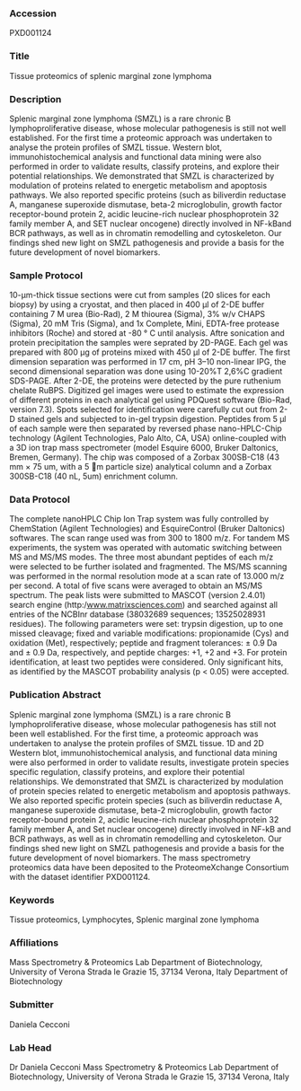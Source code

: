 ### Accession
PXD001124

### Title
Tissue proteomics of splenic marginal zone lymphoma

### Description
Splenic marginal zone lymphoma (SMZL) is a rare chronic B lymphoproliferative disease, whose molecular pathogenesis is still not well established. For the first time a proteomic approach was undertaken to analyse the protein profiles of SMZL tissue. Western blot, immunohistochemical analysis and functional data mining were also performed in order to validate results, classify proteins, and explore their potential relationships. We demonstrated that SMZL is characterized by modulation of proteins related to energetic metabolism and apoptosis pathways. We also reported specific proteins (such as biliverdin reductase A, manganese superoxide dismutase, beta-2 microglobulin, growth factor receptor-bound protein 2, acidic leucine-rich nuclear phosphoprotein 32 family member A, and SET nuclear oncogene) directly involved in NF-kBand BCR pathways, as well as in chromatin remodelling and cytoskeleton. Our findings shed new light on SMZL pathogenesis and provide a basis for the future development of novel biomarkers.

### Sample Protocol
10-μm-thick tissue sections were cut from samples (20 slices for each biopsy) by using a cryostat, and then placed in 400 μl of 2-DE buffer containing 7 M urea (Bio-Rad), 2 M thiourea (Sigma), 3% w/v CHAPS (Sigma), 20 mM Tris (Sigma), and 1x Complete, Mini, EDTA-free protease inhibitors (Roche) and stored at -80 ° C until analysis. Aftre sonication and protein precipitation the samples were seprated by 2D-PAGE. Each gel was prepared with 800 μg of proteins mixed with 450 μl of 2-DE buffer. The first dimension separation was performed in 17 cm, pH 3–10 non-linear IPG, the second dimensional separation was done using 10-20%T 2,6%C gradient SDS-PAGE. After 2-DE, the proteins were detected by the pure ruthenium chelate RuBPS.  Digitized gel images were used to estimate the expression of different proteins in each analytical gel using PDQuest software (Bio-Rad, version 7.3). Spots selected for identification were carefully cut out from 2-D stained gels and subjected to in-gel trypsin digestion. Peptides from 5 μl of each sample were then separated by reversed phase nano-HPLC-Chip technology (Agilent Technologies, Palo Alto, CA, USA) online-coupled with a 3D ion trap mass spectrometer (model Esquire 6000, Bruker Daltonics, Bremen, Germany).  The chip was composed of a Zorbax 300SB-C18 (43 mm × 75 um, with a 5 m particle size) analytical column and a Zorbax 300SB-C18 (40 nL, 5um) enrichment column.

### Data Protocol
The complete nanoHPLC Chip Ion Trap system was fully controlled by ChemStation (Agilent Technologies) and EsquireControl (Bruker Daltonics) softwares. The scan range used was from 300 to 1800 m/z. For tandem MS experiments, the system was operated with automatic switching between MS and MS/MS modes. The three most abundant peptides of each m/z were selected to be further isolated and fragmented. The MS/MS scanning was performed in the normal resolution mode at a scan rate of 13.000 m/z per second. A total of five scans were averaged to obtain an MS/MS spectrum. The peak lists were submitted to MASCOT (version 2.4.01) search engine (http:/www.matrixsciences.com) and searched against all entries of the NCBInr database (38032689 sequences; 13525028931 residues). The following parameters were set: trypsin digestion, up to one missed cleavage; fixed and variable modifications: propionamide (Cys) and oxidation (Met), respectively; peptide and fragment tolerances: ± 0.9 Da and ± 0.9 Da, respectively, and peptide charges: +1, +2 and +3. For protein identification, at least two peptides were considered. Only significant hits, as identified by the MASCOT probability analysis (p < 0.05) were accepted.

### Publication Abstract
Splenic marginal zone lymphoma (SMZL) is a rare chronic B lymphoproliferative disease, whose molecular pathogenesis has still not been well established. For the first time, a proteomic approach was undertaken to analyse the protein profiles of SMZL tissue. 1D and 2D Western blot, immunohistochemical analysis, and functional data mining were also performed in order to validate results, investigate protein species specific regulation, classify proteins, and explore their potential relationships. We demonstrated that SMZL is characterized by modulation of protein species related to energetic metabolism and apoptosis pathways. We also reported specific protein species (such as biliverdin reductase A, manganese superoxide dismutase, beta-2 microglobulin, growth factor receptor-bound protein 2, acidic leucine-rich nuclear phosphoprotein 32 family member A, and Set nuclear oncogene) directly involved in NF-kB and BCR pathways, as well as in chromatin remodelling and cytoskeleton. Our findings shed new light on SMZL pathogenesis and provide a basis for the future development of novel biomarkers. The mass spectrometry proteomics data have been deposited to the ProteomeXchange Consortium with the dataset identifier PXD001124.

### Keywords
Tissue proteomics, Lymphocytes, Splenic marginal zone lymphoma

### Affiliations
Mass Spectrometry & Proteomics Lab Department of Biotechnology, University of Verona Strada le Grazie 15, 37134 Verona, Italy
Department of Biotechnology

### Submitter
Daniela Cecconi

### Lab Head
Dr Daniela Cecconi
Mass Spectrometry & Proteomics Lab Department of Biotechnology, University of Verona Strada le Grazie 15, 37134 Verona, Italy


